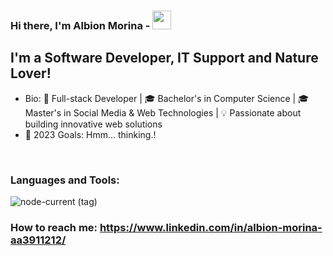 ### Hi there, I'm Albion Morina - <img alit="Hello" width="30px" src="https://raw.githubusercontent.com/sjabiulla/sjabiulla/main/wave.gif" />


## I'm a Software Developer, IT Support and Nature Lover!

- Bio: 🚀 Full-stack Developer | 🎓 Bachelor's in Computer Science | 🎓 Master's in Social Media & Web Technologies | 💡 Passionate about building innovative web solutions
- 🥅 2023 Goals: Hmm... thinking.!
<br />

### Languages and Tools:
<img alt="node-current (tag)" src="https://img.shields.io/node/v/:packageName/:tag">

### How to reach me: https://www.linkedin.com/in/albion-morina-aa3911212/
